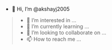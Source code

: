 - 👋 Hi, I’m @akshayj2005
> - 👀 I’m interested in ...
> - 🌱 I’m currently learning ...
> - 💞️ I’m looking to collaborate on ...
> - 📫 How to reach me ...

<!---
akshayj2005/akshayj2005 is a ✨ special ✨ repository because its `README.md` (this file) appears on your GitHub profile.
You can click the Preview link to take a look at your changes.
--->
